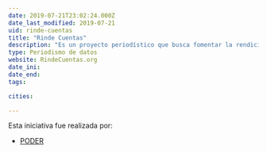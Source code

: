 ```yaml
---
date: 2019-07-21T23:02:24.000Z
date_last_modified: 2019-07-21
uid: rinde-cuentas
title: "Rinde Cuentas"
description: "Es un proyecto periodístico que busca fomentar la rendición de cuentas empresarial y mostrar el fenómeno de la captura de estado a través de periodismo de datos e investigación."
type: Periodismo de datos
website: RindeCuentas.org
date_ini: 
date_end: 
tags:

cities: 

---
```


Esta iniciativa fue realizada por:

- [PODER](/organizaciones/project-poder)
